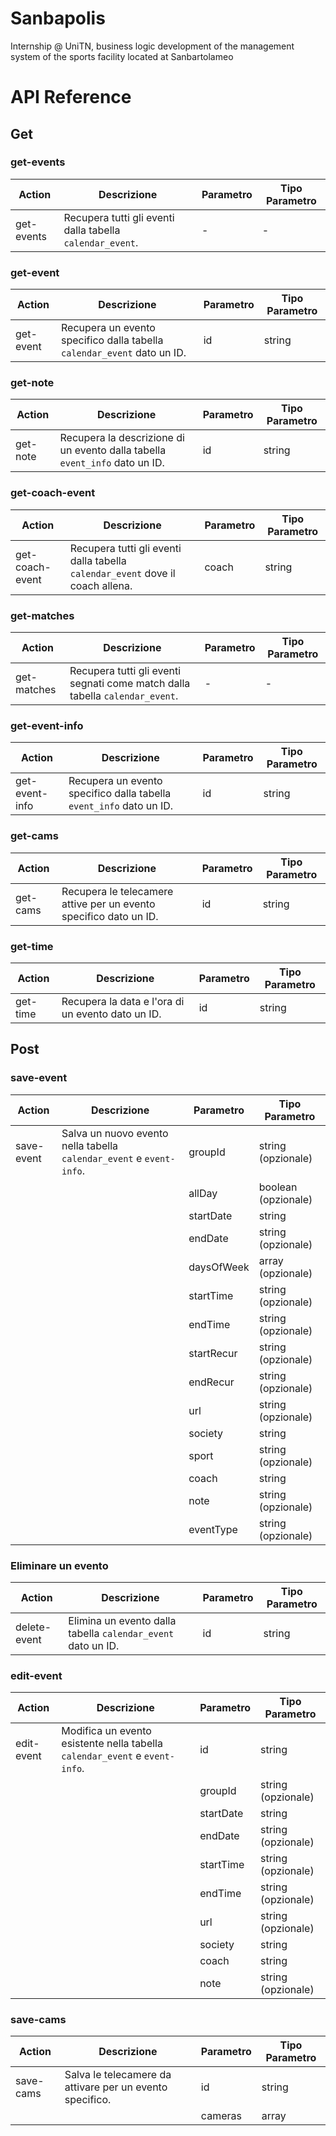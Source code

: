 # Sanbapolis
Internship @ UniTN, business logic development of the management system of the sports facility located at Sanbartolameo

# API Reference
## Get
### get-events
| Action      | Descrizione                                                   | Parametro | Tipo Parametro |
|-------------|---------------------------------------------------------------|-----------|----------------|
| get-events  | Recupera tutti gli eventi dalla tabella `calendar_event`.      | -         | -              |

### get-event
| Action      | Descrizione                                                        | Parametro | Tipo Parametro |
|-------------|--------------------------------------------------------------------|-----------|----------------|
| get-event   | Recupera un evento specifico dalla tabella `calendar_event` dato un ID. | id        | string         |

### get-note
| Action      | Descrizione                                                                | Parametro | Tipo Parametro |
|-------------|----------------------------------------------------------------------------|-----------|----------------|
| get-note    | Recupera la descrizione di un evento dalla tabella `event_info` dato un ID. | id        | string         |

### get-coach-event
| Action            | Descrizione                                                                  | Parametro | Tipo Parametro |
|-------------------|------------------------------------------------------------------------------|-----------|----------------|
| get-coach-event   | Recupera tutti gli eventi dalla tabella `calendar_event` dove il coach allena. | coach     | string         |

### get-matches
| Action        | Descrizione                                                         | Parametro | Tipo Parametro |
|---------------|---------------------------------------------------------------------|-----------|----------------|
| get-matches   | Recupera tutti gli eventi segnati come match dalla tabella `calendar_event`. | -         | -              |

### get-event-info
| Action         | Descrizione                                                                | Parametro | Tipo Parametro |
|----------------|----------------------------------------------------------------------------|-----------|----------------|
| get-event-info | Recupera un evento specifico dalla tabella `event_info` dato un ID.         | id        | string         |

### get-cams
| Action     | Descrizione                                                          | Parametro | Tipo Parametro |
|------------|----------------------------------------------------------------------|-----------|----------------|
| get-cams   | Recupera le telecamere attive per un evento specifico dato un ID.     | id        | string         |

### get-time
| Action     | Descrizione                                                 | Parametro | Tipo Parametro |
|------------|-------------------------------------------------------------|-----------|----------------|
| get-time   | Recupera la data e l'ora di un evento dato un ID.             | id        | string         |


## Post
### save-event
| Action      | Descrizione                                                                           | Parametro | Tipo Parametro    |
|-------------|---------------------------------------------------------------------------------------|-----------|------------------|
| save-event  | Salva un nuovo evento nella tabella `calendar_event` e `event-info`.                   | groupId   | string (opzionale) |
|             |                                                                                       | allDay    | boolean (opzionale) |
|             |                                                                                       | startDate | string |
|             |                                                                                       | endDate   | string (opzionale) |
|             |                                                                                       | daysOfWeek | array (opzionale) |
|             |                                                                                       | startTime | string (opzionale) |
|             |                                                                                       | endTime   | string (opzionale) |
|             |                                                                                       | startRecur | string (opzionale) |
|             |                                                                                       | endRecur   | string (opzionale) |
|             |                                                                                       | url       | string (opzionale) |
|             |                                                                                       | society   | string |
|             |                                                                                       | sport     | string (opzionale) |
|             |                                                                                       | coach     | string |
|             |                                                                                       | note      | string (opzionale) |
|             |                                                                                       | eventType | string (opzionale) |

### Eliminare un evento
| Action        | Descrizione                                                     | Parametro | Tipo Parametro |
|---------------|-----------------------------------------------------------------|-----------|----------------|
| delete-event  | Elimina un evento dalla tabella `calendar_event` dato un ID.    | id        | string         |

### edit-event
| Action        | Descrizione                                                               | Parametro | Tipo Parametro |
|---------------|---------------------------------------------------------------------------|-----------|----------------|
| edit-event    | Modifica un evento esistente nella tabella `calendar_event` e `event-info`. | id        | string         |
|               |                                                                           | groupId   | string (opzionale) |
|               |                                                                           | startDate | string |
|               |                                                                           | endDate   | string (opzionale) |
|               |                                                                           | startTime | string (opzionale) |
|               |                                                                           | endTime   | string (opzionale) |
|               |                                                                           | url       | string (opzionale) |
|               |                                                                           | society   | string |
|               |                                                                           | coach     | string |
|               |                                                                           | note      | string (opzionale) |

### save-cams
| Action      | Descrizione                                                               | Parametro | Tipo Parametro |
|-------------|---------------------------------------------------------------------------|-----------|----------------|
| save-cams   | Salva le telecamere da attivare per un evento specifico.                   | id        | string         |
|             |                                                                           | cameras   | array          |
